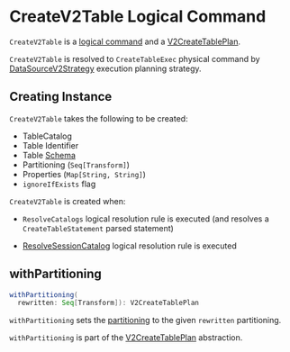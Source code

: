 # CreateV2Table Logical Command

`CreateV2Table` is a [logical command](Command.md) and a [V2CreateTablePlan](V2CreateTablePlan.md).

`CreateV2Table` is resolved to `CreateTableExec` physical command by [DataSourceV2Strategy](../execution-planning-strategies/DataSourceV2Strategy.md) execution planning strategy.

## Creating Instance

`CreateV2Table` takes the following to be created:

* <span id="catalog"> TableCatalog
* <span id="tableName"> Table Identifier
* <span id="tableSchema"> Table [Schema](../spark-sql-StructType.md)
* <span id="partitioning"> Partitioning (`Seq[Transform]`)
* <span id="properties"> Properties (`Map[String, String]`)
* <span id="ignoreIfExists"> `ignoreIfExists` flag

`CreateV2Table` is created when:

* `ResolveCatalogs` logical resolution rule is executed (and resolves a `CreateTableStatement` parsed statement)

* [ResolveSessionCatalog](../logical-analysis-rules/ResolveSessionCatalog.md) logical resolution rule is executed

## <span id="withPartitioning"> withPartitioning

```scala
withPartitioning(
  rewritten: Seq[Transform]): V2CreateTablePlan
```

`withPartitioning` sets the [partitioning](#partitioning) to the given `rewritten` partitioning.

`withPartitioning` is part of the [V2CreateTablePlan](V2CreateTablePlan.md#withPartitioning) abstraction.
